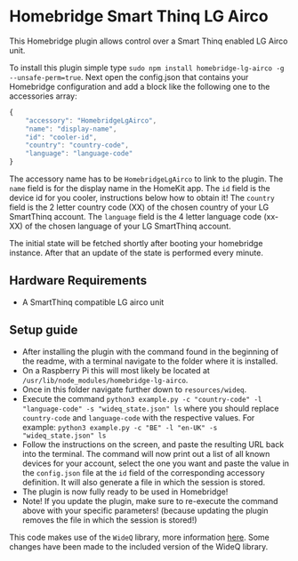# Homebridge Smart Thinq LG Airco

This Homebridge plugin allows control over a Smart Thinq enabled LG Airco unit.

To install this plugin simple type `sudo npm install homebridge-lg-airco -g --unsafe-perm=true`.
Next open the config.json that contains your Homebridge configuration and add a block like the following one to the accessories array:

```javascript
{
    "accessory": "HomebridgeLgAirco",
    "name": "display-name",
    "id": "cooler-id",
    "country": "country-code",
    "language": "language-code"
}
```

The accessory name has to be `HomebridgeLgAirco` to link to the plugin.
The `name` field is for the display name in the HomeKit app.
The `id` field is the device id for you cooler, instructions below how to obtain it!
The `country` field is the 2 letter country code (XX) of the chosen country of your LG SmartThinq account.
The `language` field is the 4 letter language code (xx-XX) of the chosen language of your LG SmartThinq account.

The initial state will be fetched shortly after booting your homebridge instance. 
After that an update of the state is performed every minute.

## Hardware Requirements

- A SmartThinq compatible LG airco unit


## Setup guide

- After installing the plugin with the command found in the beginning of the readme, with a terminal navigate to the folder where it is installed.
- On a Raspberry Pi this will most likely be located at `/usr/lib/node_modules/homebridge-lg-airco`.
- Once in this folder navigate further down to `resources/wideq`.
- Execute the command `python3 example.py -c "country-code" -l "language-code" -s "wideq_state.json" ls` where you should replace `country-code` and `language-code` with the respective values.
  For example: `python3 example.py -c "BE" -l "en-UK" -s "wideq_state.json" ls`
- Follow the instructions on the screen, and paste the resulting URL back into the terminal.
  The command will now print out a list of all known devices for your account, select the one you want and paste the value in the `config.json` file at the `id` field of the corresponding accessory definition.
  It will also generate a file in which the session is stored.
- The plugin is now fully ready to be used in Homebridge!
- Note! If you update the plugin, make sure to re-execute the command above with your specific parameters! (because updating the plugin removes the file in which the session is stored!)

This code makes use of the `WideQ` library, more information [here](https://github.com/sampsyo/wideq). 
Some changes have been made to the included version of the WideQ library.